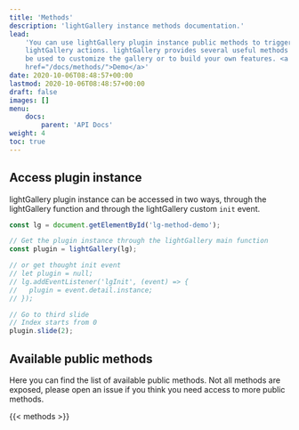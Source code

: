 ```yaml
---
title: 'Methods'
description: 'lightGallery instance methods documentation.'
lead:
    'You can use lightGallery plugin instance public methods to trigger specific
    lightGallery actions. lightGallery provides several useful methods which can
    be used to customize the gallery or to build your own features. <a
    href="/docs/methods/">Demo</a>'
date: 2020-10-06T08:48:57+00:00
lastmod: 2020-10-06T08:48:57+00:00
draft: false
images: []
menu:
    docs:
        parent: 'API Docs'
weight: 4
toc: true
---
```


## Access plugin instance

lightGallery plugin instance can be accessed in two ways, through the
lightGallery function and through the lightGallery custom `init` event.

```javascript
const lg = document.getElementById('lg-method-demo');

// Get the plugin instance through the lightGallery main function
const plugin = lightGallery(lg);

// or get thought init event
// let plugin = null;
// lg.addEventListener('lgInit', (event) => {
//   plugin = event.detail.instance;
// });

// Go to third slide
// Index starts from 0
plugin.slide(2);
```

## Available public methods

Here you can find the list of available public methods. Not all methods are
exposed, please open an issue if you think you need access to more public
methods.

<div class="docs-methods-list">
    {{< methods >}}
</div>
